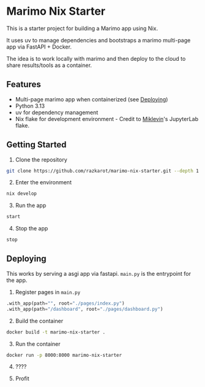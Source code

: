# Marimo Nix Starter

This is a starter project for building a Marimo app using Nix.

It uses uv to manage dependencies and bootstraps a marimo multi-page app via FastAPI + Docker.

The idea is to work locally with marimo and then deploy to the cloud to share results/tools as a container. 

## Features

- Multi-page marimo app when containerized (see [Deploying](#deploying))
- Python 3.13
- uv for dependency management
- Nix flake for development environment - Credit to [Miklevin](https://github.com/miklevin/python_nix_flake)'s JupyterLab flake.

## Getting Started

1. Clone the repository

```bash
git clone https://github.com/razkarot/marimo-nix-starter.git --depth 1 
```

2. Enter the environment

```bash
nix develop
```

3. Run the app

```bash
start
```

4. Stop the app

```bash
stop
```



## Deploying

This works by serving a asgi app via fastapi. `main.py` is the entrypoint for the app.

1. Register pages in `main.py`

```python
.with_app(path="", root="./pages/index.py")
.with_app(path="/dashboard", root="./pages/dashboard.py")
```

2. Build the container

```bash
docker build -t marimo-nix-starter .
```

3. Run the container

```bash
docker run -p 8000:8000 marimo-nix-starter
```

4. ????

5. Profit
